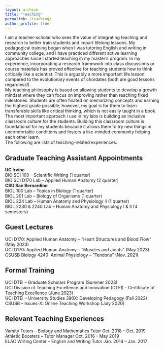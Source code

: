 ```yaml
---
layout: archive
title: "Teaching"
permalink: /teaching/
author_profile: true
---
```


I am a teacher-scholar who sees the value of integrating teaching and research to better train students and impart lifelong lessons. My pedagogical training began when I was tutoring English and writing in community college, and I have practiced different active learning approaches since I started teaching in my master’s program. In my experience, incorporating a research framework into class discussions or course materials has proved effective for teaching students how to think critically like a scientist. This is arguably a more important life lesson compared to the evolutionary events of chordates (both are good lessons regardless!).  
My teaching philosophy is based on allowing students to develop a growth mindset where they can focus on improving rather than reaching fixed milestones. Students are often fixated on memorizing concepts and earning the highest grade possible; however, my goal is for them to learn transferable skills like critical thinking, which is not easily taught in a book. The most important approach I use in my labs is building an inclusive classroom culture for the students. Building this classroom culture is foundational for my students because it allows them to try new things in uncomfortable conditions and fosters a like-minded community helping each other learn.  
The following are lists of teaching-related experiences:  
## Graduate Teaching Assistant Appointments  
**UC Irvine**  
BIO SCI 100 – Scientific Writing (1 quarter)  
BIO SCI D170 Lab – Applied Human Anatomy (2 quarter)  
**CSU San Bernardino**  
BIOL 100 Lab – Topics in Biology (1 quarter)  
BIOL 201 Lab – Biology of Organisms (1 quarter)  
BIOL 224 Lab – Human Anatomy and Physiology II (1 quarter)  
BIOL 2230 & 2240 Lab – Human Anatomy and Physiology I & II (4 semesters)  

## Guest Lectures  
UCI D170: Applied Human Anatomy – “Heart Structures and Blood Flow” (May 2023)  
UCI D170: Applied Human Anatomy – “Muscles and Joints” (May 2023)  
CSUSB Biology 4240: Animal Physiology – “Tendons” (Nov. 2021)  

## Formal Training  
UCI DTEI – Graduate Scholars Program (Summer 2023)  
UCI Division of Teaching Excellence and Innovation (DTEI) – Certificate of Teaching Excellence (June 2023)  
UCI DTEI – University Studies 390X: Developing Pedagogy (Fall 2022)  
CSUSB – Issues-X: Online Teaching Workshop (July 2020)  

## Relevant Teaching Experiences  
Varsity Tutors – Biology and Mathematics Tutor Oct. 2018 – Oct. 2019  
Athletic Boosters – Tutor Manager Oct. 2016 – May 2019  
ELAC Writing Center – English and Writing Tutor Jan. 2014 – Jan. 2017  
